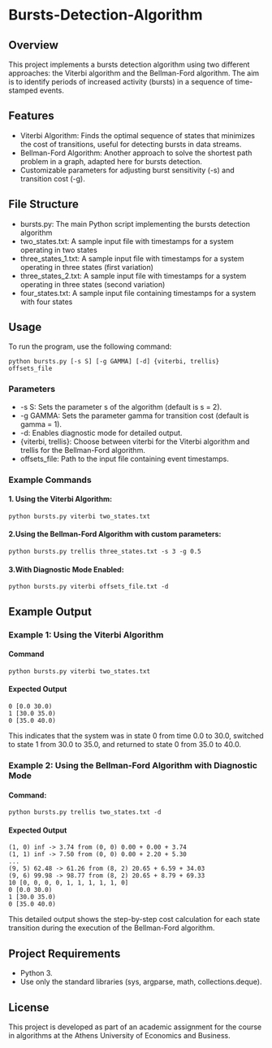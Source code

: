 # Bursts-Detection-Algorithm

## Overview
This project implements a bursts detection algorithm using two different approaches: the Viterbi algorithm and the Bellman-Ford algorithm. The aim is to identify periods of increased activity (bursts) in a sequence of time-stamped events.

## Features 
- Viterbi Algorithm: Finds the optimal sequence of states that minimizes the cost of transitions, useful for detecting bursts in data streams.
- Bellman-Ford Algorithm: Another approach to solve the shortest path problem in a graph, adapted here for bursts detection.
- Customizable parameters for adjusting burst sensitivity (-s) and transition cost (-g).

## File Structure
- bursts.py: The main Python script implementing the bursts detection algorithm
- two_states.txt: A sample input file with timestamps for a system operating in two states
- three_states_1.txt: A sample input file with timestamps for a system operating in three states (first variation)
- three_states_2.txt: A sample input file with timestamps for a system operating in three states (second variation)
- four_states.txt: A sample input file containing timestamps for a system with four states

## Usage
To run the program, use the following command:

```
python bursts.py [-s S] [-g GAMMA] [-d] {viterbi, trellis} offsets_file
```
### Parameters
- -s S: Sets the parameter s of the algorithm (default is s = 2).
- -g GAMMA: Sets the parameter gamma for transition cost (default is gamma = 1).
- -d: Enables diagnostic mode for detailed output.
- {viterbi, trellis}: Choose between viterbi for the Viterbi algorithm and trellis for the Bellman-Ford algorithm.
- offsets_file: Path to the input file containing event timestamps.

### Example Commands
#### 1. Using the Viterbi Algorithm:
```
python bursts.py viterbi two_states.txt
```
#### 2.Using the Bellman-Ford Algorithm with custom parameters:
```
python bursts.py trellis three_states.txt -s 3 -g 0.5
```
#### 3.With Diagnostic Mode Enabled:
```
python bursts.py viterbi offsets_file.txt -d
```

## Example Output

### Example 1: Using the Viterbi Algorithm
#### Command
```
python bursts.py viterbi two_states.txt
```

#### Expected Output
```
0 [0.0 30.0)
1 [30.0 35.0)
0 [35.0 40.0)
```
This indicates that the system was in state 0 from time 0.0 to 30.0, switched to state 1 from 30.0 to 35.0, and returned to state 0 from 35.0 to 40.0.

### Example 2: Using the Bellman-Ford Algorithm with Diagnostic Mode
#### Command:
```
python bursts.py trellis two_states.txt -d
```

#### Expected Output
```
(1, 0) inf -> 3.74 from (0, 0) 0.00 + 0.00 + 3.74
(1, 1) inf -> 7.50 from (0, 0) 0.00 + 2.20 + 5.30
...
(9, 5) 62.48 -> 61.26 from (8, 2) 20.65 + 6.59 + 34.03
(9, 6) 99.98 -> 98.77 from (8, 2) 20.65 + 8.79 + 69.33
10 [0, 0, 0, 0, 1, 1, 1, 1, 1, 0]
0 [0.0 30.0)
1 [30.0 35.0)
0 [35.0 40.0)
```
This detailed output shows the step-by-step cost calculation for each state transition during the execution of the Bellman-Ford algorithm.

## Project Requirements
- Python 3.
- Use only the standard libraries (sys, argparse, math, collections.deque).

## License
This project is developed as part of an academic assignment for the course in algorithms at the Athens University of Economics and Business.




  
